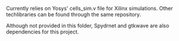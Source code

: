 Currently relies on Yosys' cells_sim.v file for Xilinx simulations. 
Other techlibraries can be found through the same repository.

Although not provided in this folder, Spydrnet and gtkwave are also dependencies for this project.